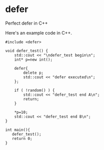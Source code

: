 # defer
Perfect defer in C++

Here's an example code in C++.
```
#include <defer>

void defer_test() {
    std::cout << "\ndefer_test begin\n";
    int* p=new int();

    defer{
        delete p;
        std::cout << "defer executed\n";
    };
    
    if ( !random() ) {
        std::cout << "defer_test end A\n";
        return;
    }

    *p=10;
    std::cout << "defer_test end B\n";
}

int main(){
   defer_test();
   return 0;
}
```
